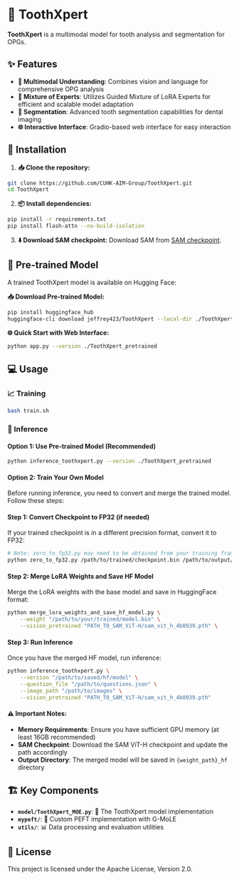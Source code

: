 # 🦷 ToothXpert

**ToothXpert** is a multimodal model for tooth analysis and segmentation for OPGs.

## ✨ Features

- **🎯 Multimodal Understanding**: Combines vision and language for comprehensive OPG analysis
- **🧠 Mixture of Experts**: Utilizes Guided Mixture of LoRA Experts for efficient and scalable model adaptation
- **🔬 Segmentation**: Advanced tooth segmentation capabilities for dental imaging
- **🌐 Interactive Interface**: Gradio-based web interface for easy interaction

## 🚀 Installation

1. **📥 Clone the repository:**
```bash
git clone https://github.com/CUHK-AIM-Group/ToothXpert.git
cd ToothXpert
```

2. **📦 Install dependencies:**
```bash
pip install -r requirements.txt
pip install flash-attn --no-build-isolation
```

3. **⬇️ Download SAM checkpoint:**
   Download SAM from [SAM checkpoint](https://dl.fbaipublicfiles.com/segment_anything/sam_vit_h_4b8939.pth).

## 🤗 Pre-trained Model

A trained ToothXpert model is available on Hugging Face:

**📥 Download Pre-trained Model:**
```bash
pip install huggingface_hub
huggingface-cli download jeffrey423/ToothXpert --local-dir ./ToothXpert_pretrained
```

**🌐 Quick Start with Web Interface:**
```bash
python app.py --version ./ToothXpert_pretrained
```

## 💻 Usage

### 📈 Training
```bash
bash train.sh
```

### 🔮 Inference

#### Option 1: Use Pre-trained Model (Recommended)
```bash
python inference_toothxpert.py --version ./ToothXpert_pretrained
```

#### Option 2: Train Your Own Model

Before running inference, you need to convert and merge the trained model. Follow these steps:

#### Step 1: Convert Checkpoint to FP32 (if needed)
If your trained checkpoint is in a different precision format, convert it to FP32:
```bash
# Note: zero_to_fp32.py may need to be obtained from your training framework
python zero_to_fp32.py /path/to/trained/checkpoint.bin /path/to/output/fp32_checkpoint.bin
```

#### Step 2: Merge LoRA Weights and Save HF Model
Merge the LoRA weights with the base model and save in HuggingFace format:
```bash
python merge_lora_weights_and_save_hf_model.py \
    --weight "/path/to/your/trained/model.bin" \
    --vision_pretrained "PATH_TO_SAM_ViT-H/sam_vit_h_4b8939.pth" \
```

#### Step 3: Run Inference
Once you have the merged HF model, run inference:
```bash
python inference_toothxpert.py \
    --version "/path/to/saved/hf/model" \
    --question_file "/path/to/questions.json" \
    --image_path "/path/to/images" \
    --vision_pretrained "PATH_TO_SAM_ViT-H/sam_vit_h_4b8939.pth"
```

#### ⚠️ Important Notes:
- **Memory Requirements**: Ensure you have sufficient GPU memory (at least 16GB recommended)
- **SAM Checkpoint**: Download the SAM ViT-H checkpoint and update the path accordingly
- **Output Directory**: The merged model will be saved in `{weight_path}_hf` directory


## 🏗️ Key Components

- **`model/ToothXpert_MOE.py`**: 🦷 The ToothXpert model implementation
- **`mypeft/`**: 🔧 Custom PEFT implementation with G-MoLE
- **`utils/`**: 📊 Data processing and evaluation utilities

## 📄 License

This project is licensed under the Apache License, Version 2.0.